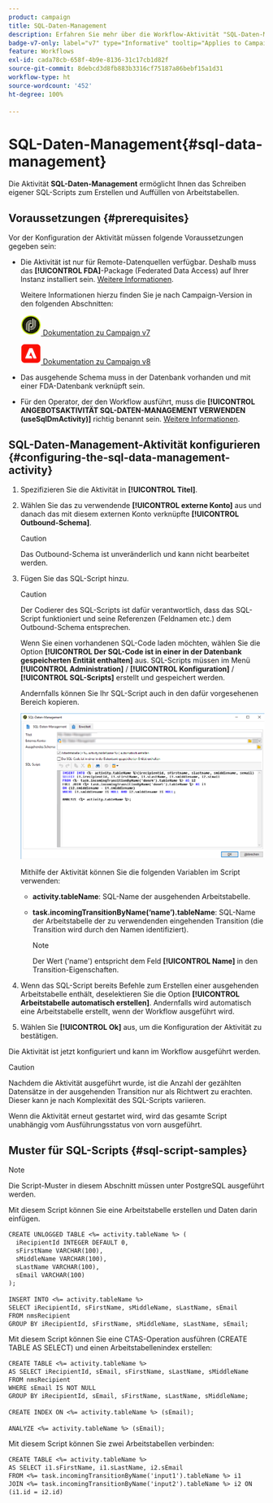 ```yaml
---
product: campaign
title: SQL-Daten-Management
description: Erfahren Sie mehr über die Workflow-Aktivität "SQL-Daten-Management".
badge-v7-only: label="v7" type="Informative" tooltip="Applies to Campaign Classic v7 only"
feature: Workflows
exl-id: cada78cb-658f-4b9e-8136-31c17cb1d82f
source-git-commit: 8debcd3d8fb883b3316cf75187a86bebf15a1d31
workflow-type: ht
source-wordcount: '452'
ht-degree: 100%

---
```


# SQL-Daten-Management{#sql-data-management}



Die Aktivität **SQL-Daten-Management** ermöglicht Ihnen das Schreiben eigener SQL-Scripts zum Erstellen und Auffüllen von Arbeitstabellen.

## Voraussetzungen {#prerequisites}

Vor der Konfiguration der Aktivität müssen folgende Voraussetzungen gegeben sein:

* Die Aktivität ist nur für Remote-Datenquellen verfügbar. Deshalb muss das **[!UICONTROL FDA]**-Package (Federated Data Access) auf Ihrer Instanz installiert sein. [Weitere Informationen](../../installation/using/about-fda.md).

   Weitere Informationen hierzu finden Sie je nach Campaign-Version in den folgenden Abschnitten:

   ![](assets/do-not-localize/v7.jpeg)[  Dokumentation zu Campaign v7](../../installation/using/about-fda.md)

   ![](assets/do-not-localize/v8.png)[  Dokumentation zu Campaign v8](https://experienceleague.adobe.com/docs/campaign/campaign-v8/connect/fda.html?lang=de)

* Das ausgehende Schema muss in der Datenbank vorhanden und mit einer FDA-Datenbank verknüpft sein.
* Für den Operator, der den Workflow ausführt, muss die **[!UICONTROL ANGEBOTSAKTIVITÄT SQL-DATEN-MANAGEMENT VERWENDEN (useSqlDmActivity)]** richtig benannt sein. [Weitere Informationen](../../platform/using/access-management-named-rights.md).

## SQL-Daten-Management-Aktivität konfigurieren {#configuring-the-sql-data-management-activity}

1. Spezifizieren Sie die Aktivität in **[!UICONTROL Titel]**.
1. Wählen Sie das zu verwendende **[!UICONTROL externe Konto]** aus und danach das mit diesem externen Konto verknüpfte **[!UICONTROL Outbound-Schema]**.

   >[!CAUTION]
   >
   >Das Outbound-Schema ist unveränderlich und kann nicht bearbeitet werden.

1. Fügen Sie das SQL-Script hinzu.

   >[!CAUTION]
   >
   >Der Codierer des SQL-Scripts ist dafür verantwortlich, dass das SQL-Script funktioniert und seine Referenzen (Feldnamen etc.) dem Outbound-Schema entsprechen.

   Wenn Sie einen vorhandenen SQL-Code laden möchten, wählen Sie die Option **[!UICONTROL Der SQL-Code ist in einer in der Datenbank gespeicherten Entität enthalten]** aus. SQL-Scripts müssen im Menü **[!UICONTROL Administration]** / **[!UICONTROL Konfiguration]** / **[!UICONTROL SQL-Scripts]** erstellt und gespeichert werden.

   Andernfalls können Sie Ihr SQL-Script auch in den dafür vorgesehenen Bereich kopieren.

   ![](assets/sql_datamanagement.png)

   Mithilfe der Aktivität können Sie die folgenden Variablen im Script verwenden:

   * **activity.tableName**: SQL-Name der ausgehenden Arbeitstabelle.
   * **task.incomingTransitionByName(‘name’).tableName**: SQL-Name der Arbeitstabelle der zu verwendenden eingehenden Transition (die Transition wird durch den Namen identifiziert).

      >[!NOTE]
      >
      >Der Wert (&#39;name&#39;) entspricht dem Feld **[!UICONTROL Name]** in den Transition-Eigenschaften.

1. Wenn das SQL-Script bereits Befehle zum Erstellen einer ausgehenden Arbeitstabelle enthält, deselektieren Sie die Option **[!UICONTROL Arbeitstabelle automatisch erstellen]**. Andernfalls wird automatisch eine Arbeitstabelle erstellt, wenn der Workflow ausgeführt wird.
1. Wählen Sie **[!UICONTROL Ok]** aus, um die Konfiguration der Aktivität zu bestätigen.

Die Aktivität ist jetzt konfiguriert und kann im Workflow ausgeführt werden.

>[!CAUTION]
>
>Nachdem die Aktivität ausgeführt wurde, ist die Anzahl der gezählten Datensätze in der ausgehenden Transition nur als Richtwert zu erachten. Dieser kann je nach Komplexität des SQL-Scripts variieren.
>  
>Wenn die Aktivität erneut gestartet wird, wird das gesamte Script unabhängig vom Ausführungsstatus von vorn ausgeführt.

## Muster für SQL-Scripts {#sql-script-samples}

>[!NOTE]
>
>Die Script-Muster in diesem Abschnitt müssen unter PostgreSQL ausgeführt werden.

Mit diesem Script können Sie eine Arbeitstabelle erstellen und Daten darin einfügen.

```
CREATE UNLOGGED TABLE <%= activity.tableName %> (
  iRecipientId INTEGER DEFAULT 0,
  sFirstName VARCHAR(100),
  sMiddleName VARCHAR(100),
  sLastName VARCHAR(100),
  sEmail VARCHAR(100)
);

INSERT INTO <%= activity.tableName %>
SELECT iRecipientId, sFirstName, sMiddleName, sLastName, sEmail
FROM nmsRecipient
GROUP BY iRecipientId, sFirstName, sMiddleName, sLastName, sEmail;
```

Mit diesem Script können Sie eine CTAS-Operation ausführen (CREATE TABLE AS SELECT) und einen Arbeitstabellenindex erstellen:

```
CREATE TABLE <%= activity.tableName %>
AS SELECT iRecipientId, sEmail, sFirstName, sLastName, sMiddleName
FROM nmsRecipient
WHERE sEmail IS NOT NULL
GROUP BY iRecipientId, sEmail, sFirstName, sLastName, sMiddleName;

CREATE INDEX ON <%= activity.tableName %> (sEmail);

ANALYZE <%= activity.tableName %> (sEmail);
```

Mit diesem Script können Sie zwei Arbeitstabellen verbinden:

```
CREATE TABLE <%= activity.tableName %>
AS SELECT i1.sFirstName, i1.sLastName, i2.sEmail
FROM <%= task.incomingTransitionByName('input1').tableName %> i1
JOIN <%= task.incomingTransitionByName('input2').tableName %> i2 ON (i1.id = i2.id)
```
